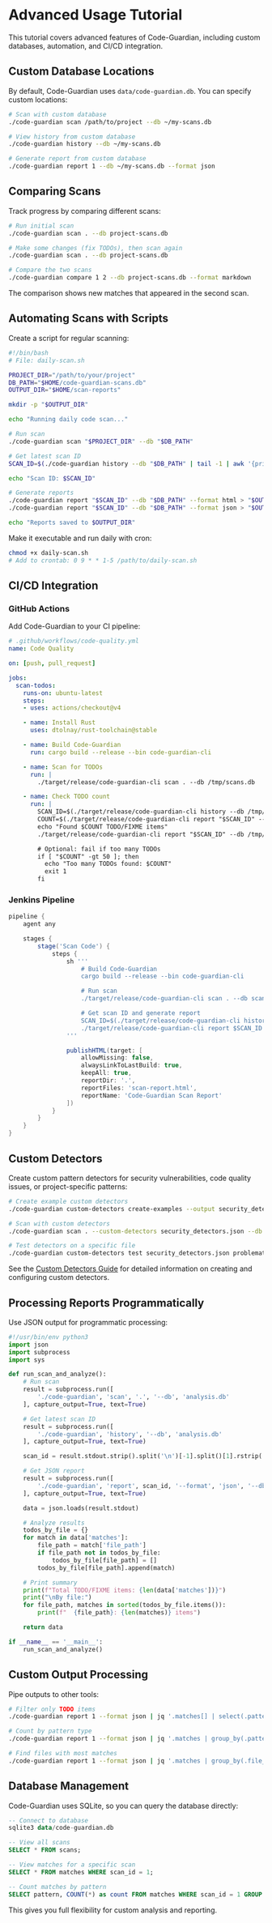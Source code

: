 # Advanced Usage Tutorial

This tutorial covers advanced features of Code-Guardian, including custom databases, automation, and CI/CD integration.

## Custom Database Locations

By default, Code-Guardian uses `data/code-guardian.db`. You can specify custom locations:

```bash
# Scan with custom database
./code-guardian scan /path/to/project --db ~/my-scans.db

# View history from custom database
./code-guardian history --db ~/my-scans.db

# Generate report from custom database
./code-guardian report 1 --db ~/my-scans.db --format json
```

## Comparing Scans

Track progress by comparing different scans:

```bash
# Run initial scan
./code-guardian scan . --db project-scans.db

# Make some changes (fix TODOs), then scan again
./code-guardian scan . --db project-scans.db

# Compare the two scans
./code-guardian compare 1 2 --db project-scans.db --format markdown
```

The comparison shows new matches that appeared in the second scan.

## Automating Scans with Scripts

Create a script for regular scanning:

```bash
#!/bin/bash
# File: daily-scan.sh

PROJECT_DIR="/path/to/your/project"
DB_PATH="$HOME/code-guardian-scans.db"
OUTPUT_DIR="$HOME/scan-reports"

mkdir -p "$OUTPUT_DIR"

echo "Running daily code scan..."

# Run scan
./code-guardian scan "$PROJECT_DIR" --db "$DB_PATH"

# Get latest scan ID
SCAN_ID=$(./code-guardian history --db "$DB_PATH" | tail -1 | awk '{print $2}' | tr -d ',')

echo "Scan ID: $SCAN_ID"

# Generate reports
./code-guardian report "$SCAN_ID" --db "$DB_PATH" --format html > "$OUTPUT_DIR/scan-$(date +%Y%m%d).html"
./code-guardian report "$SCAN_ID" --db "$DB_PATH" --format json > "$OUTPUT_DIR/scan-$(date +%Y%m%d).json"

echo "Reports saved to $OUTPUT_DIR"
```

Make it executable and run daily with cron:

```bash
chmod +x daily-scan.sh
# Add to crontab: 0 9 * * 1-5 /path/to/daily-scan.sh
```

## CI/CD Integration

### GitHub Actions

Add Code-Guardian to your CI pipeline:

```yaml
# .github/workflows/code-quality.yml
name: Code Quality

on: [push, pull_request]

jobs:
  scan-todos:
    runs-on: ubuntu-latest
    steps:
    - uses: actions/checkout@v4

    - name: Install Rust
      uses: dtolnay/rust-toolchain@stable

    - name: Build Code-Guardian
      run: cargo build --release --bin code-guardian-cli

    - name: Scan for TODOs
      run: |
        ./target/release/code-guardian-cli scan . --db /tmp/scans.db

    - name: Check TODO count
      run: |
        SCAN_ID=$(./target/release/code-guardian-cli history --db /tmp/scans.db | tail -1 | awk '{print $2}' | tr -d ',')
        COUNT=$(./target/release/code-guardian-cli report "$SCAN_ID" --db /tmp/scans.db --format json | jq '.matches | length')
        echo "Found $COUNT TODO/FIXME items"
        ./target/release/code-guardian-cli report "$SCAN_ID" --db /tmp/scans.db --format markdown >> $GITHUB_STEP_SUMMARY

        # Optional: fail if too many TODOs
        if [ "$COUNT" -gt 50 ]; then
          echo "Too many TODOs found: $COUNT"
          exit 1
        fi
```

### Jenkins Pipeline

```groovy
pipeline {
    agent any

    stages {
        stage('Scan Code') {
            steps {
                sh '''
                    # Build Code-Guardian
                    cargo build --release --bin code-guardian-cli

                    # Run scan
                    ./target/release/code-guardian-cli scan . --db scans.db

                    # Get scan ID and generate report
                    SCAN_ID=$(./target/release/code-guardian-cli history --db scans.db | tail -1 | awk '{print $2}' | tr -d ',')
                    ./target/release/code-guardian-cli report $SCAN_ID --db scans.db --format html > scan-report.html
                '''

                publishHTML(target: [
                    allowMissing: false,
                    alwaysLinkToLastBuild: true,
                    keepAll: true,
                    reportDir: '.',
                    reportFiles: 'scan-report.html',
                    reportName: 'Code-Guardian Scan Report'
                ])
            }
        }
    }
}
```

## Custom Detectors

Create custom pattern detectors for security vulnerabilities, code quality issues, or project-specific patterns:

```bash
# Create example custom detectors
./code-guardian custom-detectors create-examples --output security_detectors.json

# Scan with custom detectors
./code-guardian scan . --custom-detectors security_detectors.json --db custom.db

# Test detectors on a specific file
./code-guardian custom-detectors test security_detectors.json problematic_file.rs
```

See the [Custom Detectors Guide](custom-detectors.md) for detailed information on creating and configuring custom detectors.

## Processing Reports Programmatically

Use JSON output for programmatic processing:

```python
#!/usr/bin/env python3
import json
import subprocess
import sys

def run_scan_and_analyze():
    # Run scan
    result = subprocess.run([
        './code-guardian', 'scan', '.', '--db', 'analysis.db'
    ], capture_output=True, text=True)

    # Get latest scan ID
    result = subprocess.run([
        './code-guardian', 'history', '--db', 'analysis.db'
    ], capture_output=True, text=True)

    scan_id = result.stdout.strip().split('\n')[-1].split()[1].rstrip(',')

    # Get JSON report
    result = subprocess.run([
        './code-guardian', 'report', scan_id, '--format', 'json', '--db', 'analysis.db'
    ], capture_output=True, text=True)

    data = json.loads(result.stdout)

    # Analyze results
    todos_by_file = {}
    for match in data['matches']:
        file_path = match['file_path']
        if file_path not in todos_by_file:
            todos_by_file[file_path] = []
        todos_by_file[file_path].append(match)

    # Print summary
    print(f"Total TODO/FIXME items: {len(data['matches'])}")
    print("\nBy file:")
    for file_path, matches in sorted(todos_by_file.items()):
        print(f"  {file_path}: {len(matches)} items")

    return data

if __name__ == '__main__':
    run_scan_and_analyze()
```

## Custom Output Processing

Pipe outputs to other tools:

```bash
# Filter only TODO items
./code-guardian report 1 --format json | jq '.matches[] | select(.pattern == "TODO")'

# Count by pattern type
./code-guardian report 1 --format json | jq '.matches | group_by(.pattern) | map({pattern: .[0].pattern, count: length})'

# Find files with most matches
./code-guardian report 1 --format json | jq '.matches | group_by(.file_path) | map({file: .[0].file_path, count: length}) | sort_by(.count) | reverse | .[0:5]'
```

## Database Management

Code-Guardian uses SQLite, so you can query the database directly:

```sql
-- Connect to database
sqlite3 data/code-guardian.db

-- View all scans
SELECT * FROM scans;

-- View matches for a specific scan
SELECT * FROM matches WHERE scan_id = 1;

-- Count matches by pattern
SELECT pattern, COUNT(*) as count FROM matches WHERE scan_id = 1 GROUP BY pattern;
```

This gives you full flexibility for custom analysis and reporting.